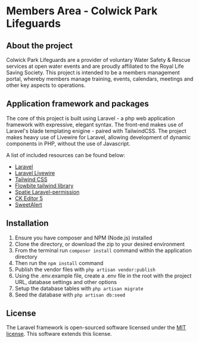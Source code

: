 # Members Area - Colwick Park Lifeguards

## About the project

Colwick Park Lifeguards are a provider of voluntary Water Safety & Rescue services at open water events and are proudly affiliated to the Royal Life Saving Society. This project is intended to be a members management portal, whereby members manage training, events, calendars, meetings and other key aspects to operations.

## Application framework and packages

The core of this project is built using Laravel - a php web application framework with expressive, elegant syntax. The front-end makes use of Laravel's blade templating enigine - paired with TailwindCSS. The project makes heavy use of Livewire for Laravel, allowing development of dynamic components in PHP, without the use of Javascript.

A list of included resources can be found below:

- [Laravel](https://laravel.com/docs/)
- [Laravel Livewire](https://laravel-livewire.com/)
- [Tailwind CSS](https://tailwindcss.com/)
- [Flowbite tailwind library](https://flowbite.com/)
- [Spatie Laravel-permission](https://spatie.be/docs/laravel-permission/v5/introduction)
- [CK Editor 5](https://ckeditor.com/ckeditor-5/)
- [SweetAlert](https://sweetalert2.github.io/)
  
## Installation
1. Ensure you have composer and NPM (Node.js) installed
2. Clone the directory, or download the zip to your desired environment
3. From the terminal run ```composer install``` command within the application directory
4. Then run the ```npm install``` command
5. Publish the vendor files with ```php artisan vendor:publish```
6. Using the .env.example file, create a .env file in the root with the project URL, database settings and other options
7. Setup the database tables with ```php artisan migrate```
8. Seed the database with ```php artisan db:seed```

## License

The Laravel framework is open-sourced software licensed under the [MIT license](https://opensource.org/licenses/MIT). This software extends this license.
